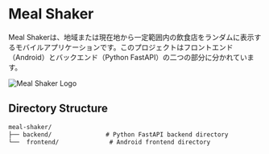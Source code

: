 # Meal Shaker

Meal Shakerは、地域または現在地から一定範囲内の飲食店をランダムに表示するモバイルアプリケーションです。このプロジェクトはフロントエンド（Android）とバックエンド（Python FastAPI）の二つの部分に分かれています。

![Meal Shaker Logo](path/to/logo.png)

## Directory Structure

```markdown
meal-shaker/
├── backend/               # Python FastAPI backend directory
└──  frontend/              # Android frontend directory